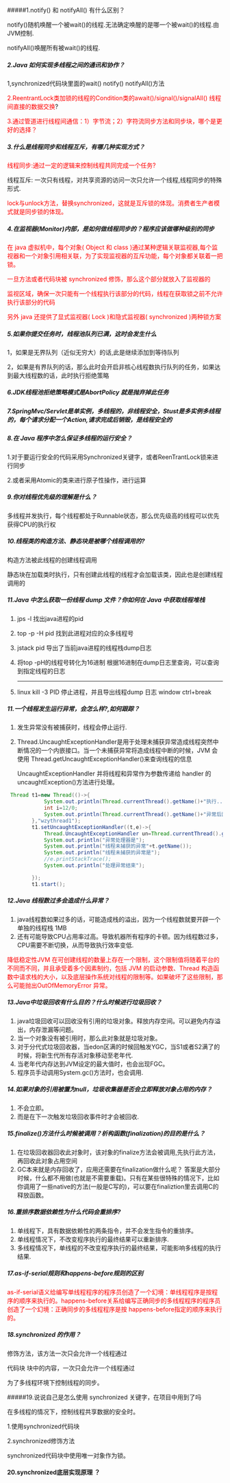 #####1.notify() 和 notifyAll() 有什么区别？

notify()随机唤醒一个被wait()的线程.无法确定唤醒的是哪一个被wait()的线程.由JVM控制.

notifyAll()唤醒所有被wait()的线程.



##### 2.Java 如何实现多线程之间的通讯和协作？

1,synchronized代码块里面的wait()  notify() notifyAll()方法

<font color='red'>2.ReentrantLock类加锁的线程的Condition类的await()/signal()/signalAll() 线程间直接的数据交换</font>?

<font color='red'>3.通过管道进行线程间通信：1）字节流；2）字符流同步方法和同步块，哪个是更好的选择？</font>



##### 3.什么是线程同步和线程互斥，有哪几种实现方式？

<font color='red'> 线程同步:通过一定的逻辑来控制线程共同完成一个任务?</font>

线程互斥:  一次只有线程，对共享资源的访问一次只允许一个线程,线程同步的特殊形式.

<font color='red'> lock与unlock方法，替换synchronized，这就是互斥锁的体现。消费者生产者模式就是同步锁的体现。 </font>



##### 4.在监视器(Monitor)内部，是如何做线程同步的？程序应该做哪种级别的同步

<font color='red'>在 java 虚拟机中，每个对象( Object 和 class )通过某种逻辑关联监视器,每个监视器和一个对象引用相关联，为了实现监视器的互斥功能，每个对象都关联着一把锁。</font>

<font color='red'>一旦方法或者代码块被 synchronized 修饰，那么这个部分就放入了监视器的</font>

<font color='red'>监视区域，确保一次只能有一个线程执行该部分的代码，线程在获取锁之前不允许执行该部分的代码</font>

<font color='red'>另外 java 还提供了显式监视器( Lock )和隐式监视器( synchronized )两种锁方案</font>







##### 5.如果你提交任务时，线程池队列已满，这时会发生什么

1，如果是无界队列（近似无穷大）的话,此是继续添加到等待队列

2，如果是有界队列的话，那么此时会开启非核心线程数执行队列的任务，如果达到最大线程数的话，此时执行拒绝策略





##### 6.JDK线程池拒绝策略模式是AbortPolicy 就是抛弃掉此任务



##### 7.SpringMvc/Servlet是单实例，多线程的，非线程安全，Stust是多实例多线程的，每个请求分配一个Action,请求完成后销毁，是线程安全的





##### 8.在 Java 程序中怎么保证多线程的运行安全？

1.对于要运行安全的代码采用Synchronized关键字，或者ReenTrantLock锁来进行同步

2.或者采用Atomic的类来进行原子性操作，进行运算



##### 9.你对线程优先级的理解是什么？

多线程并发执行，每个线程都处于Runnable状态，那么优先级高的线程可以优先获得CPU的执行权



##### 10.线程类的构造方法、静态块是被哪个线程调用的?

构造方法被此线程的创建线程调用

静态块在加载类时执行，只有创建此线程的线程才会加载该类，因此也是创建线程调用的



##### 11.Java 中怎么获取一份线程 dump 文件？你如何在 Java 中获取线程堆栈

1. jps -l 找出java进程的pid

2. top -p -H pid 找到此进程对应的众多线程号

3. jstack  pid 导出了当前java进程的线程栈dump日志  

4. 将top -pH的线程号转化为16进制 根据16进制在dump日志里查询，可以查询到指定线程的日志

	******

1. linux  kill -3 PID 停止进程，并且导出线程dump 日志  window  ctrl+break

##### 11.一个线程发生运行异常，会怎么样?,如何跟踪？

1. 发生异常没有被捕获时，线程会停止运行.

2. Thread.UncaughtExceptionHandler是用于处理未捕获异常造成线程突然中断情况的一个内嵌接口。当一个未捕获异常将造成线程中断的时候，JVM 会使用 Thread.getUncaughtExceptionHandler()来查询线程的信息

	UncaughtExceptionHandler 并将线程和异常作为参数传递给 handler 的 uncaughtException()方法进行处理。

```java 
 Thread t1=new Thread(()->{
            System.out.println(Thread.currentThread().getName()+"执行.......");
            int i=12/0;
            System.out.println(Thread.currentThread().getName()+"异常后面代码.......");
        },"wzythread1");
        t1.setUncaughtExceptionHandler((t,e)->{
            Thread.UncaughtExceptionHandler un=Thread.currentThread().getUncaughtExceptionHandler();
            System.out.println("异常处理器是");
            System.out.println("线程未捕获的异常"+t.getName());
            System.out.println("线程未捕获的异常是");
            //e.printStackTrace();
            System.out.println("处理异常结束");

        });
        t1.start();
```



##### 12.Java 线程数过多会造成什么异常？

1. java线程数如果过多的话，可能造成栈的溢出，因为一个线程数就要开辟一个单独的线程栈 1MB
2. 还有可能导致CPU占用率过高。导致机器所有程序的卡顿。因为线程数过多，CPU需要不断切换，从而导致执行效率变低.

<font color='red'>降低稳定性JVM 在可创建线程的数量上存在一个限制，这个限制值将随着平台的不同而不同，并且承受着多个因素制约，包括 JVM 的启动参数、Thread 构造函数中请求栈的大小，以及底层操作系统对线程的限制等。如果破坏了这些限制，那么可能抛出OutOfMemoryError 异常。</font>



##### 13.Java中垃圾回收有什么目的？什么时候进行垃圾回收？

1. java垃圾回收可以回收没有引用的垃圾对象。释放内存空间。可以避免内存溢出，内存泄漏等问题。
2. 当一个对象没有被引用时，那么此对象就是垃圾对象。
3. 对于分代式垃圾回收器，当edon区满的时候回触发YGC，当S1或者S2满了的时候，将新生代所有存活对象移动至老年代.
4. 当老年代内存达到JVM设定的最大值时，也会出现FGC。
5. 程序员手动调用System.gc()方法时，也会调用.



##### 14.如果对象的引用被置为null，垃圾收集器是否会立即释放对象占用的内存？

1. 不会立即。
2. 而是在下一次触发垃圾回收事件时才会被回收.



##### 15.finalize()方法什么时候被调用？析构函数(finalization)的目的是什么？

1. 在垃圾回收器回收此对象时，该对象的finalize方法会被调用,先执行此方法，再回收此对象占用空间
2. GC本来就是内存回收了，应用还需要在finalization做什么呢？ 答案是大部分时候，什么都不用做(也就是不需要重载)。只有在某些很特殊的情况下，比如你调用了一些native的方法(一般是C写的)，可以要在finaliztion里去调用C的释放函数。



##### 16.重排序数据依赖性为什么代码会重排序?

1. 单线程下，具有数据依赖性的两条指令，并不会发生指令的重排序。
2. 单线程情况下，不改变程序执行的最终结果可以重新排序.
3. 多线程情况下，单线程的不改变程序执行的最终结果，可能影响多线程的执行结果.



##### 17.as-if-serial规则和happens-before规则的区别

<font color='red'>as-if-serial语义给编写单线程程序的程序员创造了一个幻境：单线程程序是按程序的顺序来执行的。happens-before关系给编写正确同步的多线程程序的程序员创造了一个幻境：正确同步的多线程程序是按 happens-before指定的顺序来执行的。</font>

##### 18.synchronized 的作用？

修饰方法，该方法一次只会允许一个线程通过

代码块 块中的内容，一次只会允许一个线程通过

为了多线程环境下控制线程的同步。



#####19.说说自己是怎么使用 synchronized 关键字，在项目中用到了吗

在多线程的情况下，控制线程共享数据的安全时。

1.使用synchronized代码块

2.synchronized修饰方法 

synchronized代码块中使用唯一对象作为锁。



#### 20.synchronized底层实现原理 ？


